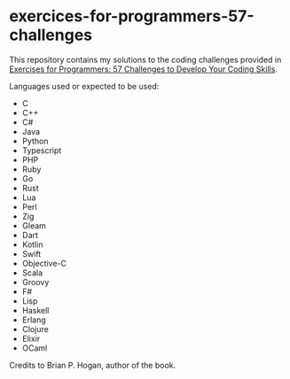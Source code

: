 # exercices-for-programmers-57-challenges

This repository contains my solutions to the coding challenges provided in [Exercises for Programmers: 57 Challenges to Develop Your Coding Skills](https://pragprog.com/titles/bhwb/exercises-for-programmers/).

Languages used or expected to be used:
- C
- C++
- C#
- Java
- Python
- Typescript
- PHP
- Ruby
- Go
- Rust
- Lua
- Perl
- Zig
- Gleam
- Dart
- Kotlin
- Swift
- Objective-C
- Scala
- Groovy
- F#
- Lisp
- Haskell
- Erlang
- Clojure
- Elixir
- OCaml

Credits to Brian P. Hogan, author of the book.
